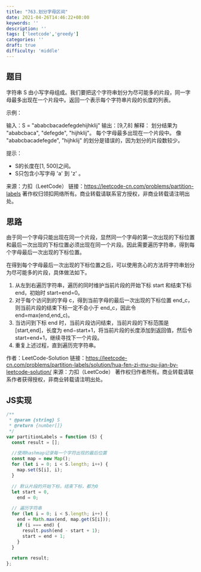 ```yaml
---
title: "763.划分字母区间"
date: 2021-04-26T14:46:22+08:00
keywords: ''
description: ''
tags: ['leetcode','greedy']
categories: ''
draft: true
difficulty: 'middle'
---
```


## 题目

字符串 S 由小写字母组成。我们要把这个字符串划分为尽可能多的片段，同一字母最多出现在一个片段中。返回一个表示每个字符串片段的长度的列表。

示例：

输入：S = "ababcbacadefegdehijhklij"
输出：[9,7,8]
解释：
划分结果为 "ababcbaca", "defegde", "hijhklij"。
每个字母最多出现在一个片段中。
像 "ababcbacadefegde", "hijhklij" 的划分是错误的，因为划分的片段数较少。
 

提示：

- S的长度在[1, 500]之间。
- S只包含小写字母 'a' 到 'z' 。

来源：力扣（LeetCode）
链接：https://leetcode-cn.com/problems/partition-labels
著作权归领扣网络所有。商业转载请联系官方授权，非商业转载请注明出处。

## 思路

由于同一个字母只能出现在同一个片段，显然同一个字母的第一次出现的下标位置和最后一次出现的下标位置必须出现在同一个片段。因此需要遍历字符串，得到每个字母最后一次出现的下标位置。

在得到每个字母最后一次出现的下标位置之后，可以使用贪心的方法将字符串划分为尽可能多的片段，具体做法如下。

1. 从左到右遍历字符串，遍历的同时维护当前片段的开始下标 start 和结束下标 end，初始时 start=end=0。
2. 对于每个访问到的字母 c，得到当前字母的最后一次出现的下标位置 end_c，则当前片段的结束下标一定不会小于 end_c，因此令 end=max(end,end_c)。
3. 当访问到下标 end 时，当前片段访问结束，当前片段的下标范围是 [start,end]，长度为 end−start+1，将当前片段的长度添加到返回值，然后令 start=end+1，继续寻找下一个片段。
4. 重复上述过程，直到遍历完字符串。

作者：LeetCode-Solution
链接：https://leetcode-cn.com/problems/partition-labels/solution/hua-fen-zi-mu-qu-jian-by-leetcode-solution/
来源：力扣（LeetCode）
著作权归作者所有。商业转载请联系作者获得授权，非商业转载请注明出处。


## JS实现

```javascript
/**
 * @param {string} S
 * @return {number[]}
 */
var partitionLabels = function (S) {
  const result = [];

  //使用hashmap记录每一个字符出现的最后位置
  const map = new Map();
  for (let i = 0; i < S.length; i++) {
    map.set(S[i], i);
  }

  // 默认片段的开始下标，结束下标，都为0
  let start = 0,
    end = 0;

  // 遍历字符串
  for (let i = 0; i < S.length; i++) {
    end = Math.max(end, map.get(S[i]));
    if (i === end) {
      result.push(end - start + 1);
      start = end + 1;
    }
  }

  return result;
};
```
